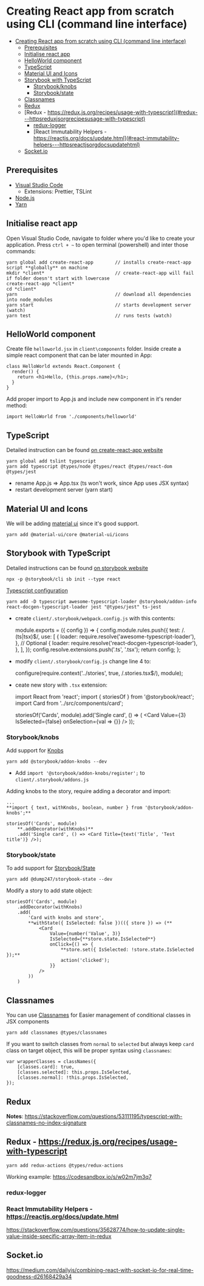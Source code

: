 # Creating React app from scratch using CLI (command line interface)

- [Creating React app from scratch using CLI (command line interface)](#creating-react-app-from-scratch-using-cli-command-line-interface)
  - [Prerequisites](#prerequisites)
  - [Initialise react app](#initialise-react-app)
  - [HelloWorld component](#helloworld-component)
  - [TypeScript](#typescript)
  - [Material UI and Icons](#material-ui-and-icons)
  - [Storybook with TypeScript](#storybook-with-typescript)
    - [Storybook/knobs](#storybookknobs)
    - [Storybook/state](#storybookstate)
  - [Classnames](#classnames)
  - [Redux](#redux)
  - [Redux - https://redux.js.org/recipes/usage-with-typescript](#redux---httpsreduxjsorgrecipesusage-with-typescript)
    - [redux-logger](#redux-logger)
    - [React Immutability Helpers - https://reactjs.org/docs/update.html](#react-immutability-helpers---httpsreactjsorgdocsupdatehtml)
  - [Socket.io](#socketio)

## Prerequisites

- [Visual Studio Code](https://code.visualstudio.com/)
  - Extensions: Prettier, TSLint
- [Node.js](https://nodejs.org/en/)
- [Yarn](https://yarnpkg.com/lang/en/)

## Initialise react app

Open Visual Studio Code, navigate to folder where you'd like to create your application. Press `ctrl + ~` to open terminal (powershell) and inter those commands:

    yarn global add create-react-app        // installs create-react-app script **globally** on machine
    mkdir *client*                          // create-react-app will fail if folder doesn't start with lowercase
    create-react-app *client*
    cd *client*
    yarn                                    // download all dependencies into node_modules
    yarn start                              // starts development server (watch)
    yarn test                               // runs tests (watch)

## HelloWorld component

Create file `helloworld.jsx` in `client\components` folder. Inside create a simple react component that can be later mounted in App:

    class HelloWorld extends React.Component {
      render() {
        return <h1>Hello, {this.props.name}</h1>;
      }
    }

Add proper import to App.js and include new component in it's render method:

    import HelloWorld from './components/helloworld'

## TypeScript

Detailed instruction can be found [on create-react-app website](https://create-react-app.dev/docs/adding-typescript/)

    yarn global add tslint typescript
    yarn add typescript @types/node @types/react @types/react-dom @types/jest

- rename App.js => App.tsx (ts won't work, since App uses JSX syntax)
- restart development server  (yarn start)

## Material UI and Icons

We will be adding [material ui](https://material-ui.com/) since it's good support.

    yarn add @material-ui/core @material-ui/icons

## Storybook with TypeScript

Detailed instructions can be found [on storybook website](https://storybook.js.org/docs/guides/guide-react/)

    npx -p @storybook/cli sb init --type react

[Typescript configuration](https://storybook.js.org/docs/configurations/typescript-config/)

    yarn add -D typescript awesome-typescript-loader @storybook/addon-info react-docgen-typescript-loader jest "@types/jest" ts-jest

- create `client/.storybook/webpack.config.js` with this contents:

    module.exports = ({ config }) => {
        config.module.rules.push({
            test: /\.(ts|tsx)$/,
            use: [
                {
                    loader: require.resolve('awesome-typescript-loader'),
                },
                // Optional
                {
                    loader: require.resolve('react-docgen-typescript-loader'),
                },
            ],
        });
        config.resolve.extensions.push('.ts', '.tsx');
        return config;
    };

- modify `client/.storybook/config.js`  change line 4 to:

    configure(require.context('../stories', true, /\.stories\.tsx$/), module);

- ceate new story with `.tsx` extension:

    import React from 'react';
    import { storiesOf } from '@storybook/react';
    import Card from '../src/components/card';

    storiesOf('Cards', module).add('Single card', () => (
        <Card Value={3} IsSelected={false} onSelection={val => {}} />
    ));

### Storybook/knobs

Add support for [Knobs](https://github.com/storybookjs/storybook/tree/master/addons/knobs)

    yarn add @storybook/addon-knobs --dev

- Add `import '@storybook/addon-knobs/register';` to `client/.storybook/addons.js`

Adding knobs to the story, require adding a decorator and import:

    ...
    **import { text, withKnobs, boolean, number } from '@storybook/addon-knobs';**

    storiesOf('Cards', module)
        **.addDecorator(withKnobs)**
        .add('Single card', () => <Card Title={text('Title', 'Test title')} />);

### Storybook/state

To add support for [Storybook/State](https://github.com/dump247/storybook-state)

    yarn add @dump247/storybook-state --dev

Modify a story to add state object: 

    storiesOf('Cards', module)
        .addDecorator(withKnobs)
        .add(
            'Card with knobs and store',
            **withState({ IsSelected: false })(({ store }) => (**
                <Card
                    Value={number('Value', 3)}
                    IsSelected={**store.state.IsSelected**}
                    onClick={() => {
                        **store.set({ IsSelected: !store.state.IsSelected });**
                        action('clicked');
                    }}
                />
            ))
        )

## Classnames

You can use [Classnames](https://www.npmjs.com/package/classnames) for Easier management of conditional classes in JSX components

    yarn add classnames @types/classnames

If you want to switch classes from `normal` to `selected` but always keep `card` class on target object, this will be proper syntax using `classnames`:

    var wrapperClasses = classNames({
        [classes.card]: true,
        [classes.selected]: this.props.IsSelected,
        [classes.normal]: !this.props.IsSelected,
    });

## Redux

**Notes**: https://stackoverflow.com/questions/53111195/typescript-with-classnames-no-index-signature

## Redux - https://redux.js.org/recipes/usage-with-typescript

    yarn add redux-actions @types/redux-actions

Working example: https://codesandbox.io/s/w02m7jm3q7

### redux-logger

### React Immutability Helpers - https://reactjs.org/docs/update.html

https://stackoverflow.com/questions/35628774/how-to-update-single-value-inside-specific-array-item-in-redux

## Socket.io

https://medium.com/dailyjs/combining-react-with-socket-io-for-real-time-goodness-d26168429a34
